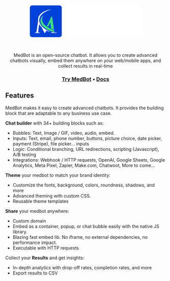 <br />
<p align="center">
    <img src="./.github/images/logo-dark.png" width="350px">
  </a>
</p>
<br />

<p align="center">
MedBot is an open-source chatbot. It allows you to create advanced chatbots visually, embed them anywhere on your web/mobile apps, and collect results in real-time
</p>

<h3 align="center">
  <b><a href="#">Try MedBot</a></b>
  •
  <b><a href="#">Docs</a></b>

## Features

MedBot makes it easy to create advanced chatbots. It provides the building block that are adaptable to any business use case.

**Chat builder** with 34+ building blocks such as:

- Bubbles: Text, Image / GIF, video, audio, embed.
- Inputs: Text, email, phone number, buttons, picture choice, date picker, payment (Stripe), file picker... inputs
- Logic: Conditional branching, URL redirections, scripting (Javascript), A/B testing
- Integrations: Webhook / HTTP requests, OpenAI, Google Sheets, Google Analytics, Meta Pixel, Zapier, Make.com, Chatwoot, More to come...

**Theme** your medbot to match your brand identity:

- Customize the fonts, background, colors, roundness, shadows, and more
- Advanced theming with custom CSS.
- Reusable theme templates

**Share** your medbot anywhere:

- Custom domain
- Embed as a container, popup, or chat bubble easily with the native JS library.
- Blazing fast embed lib. No iframe, no external dependencies, no performance impact.
- Executable with HTTP requests

Collect your **Results** and get insights:

- In-depth analytics with drop-off rates, completion rates, and more
- Export results to CSV
